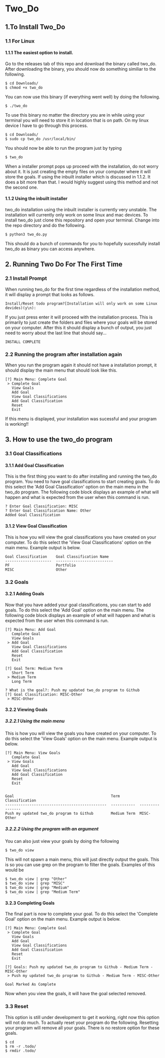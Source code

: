 # Two_Do

## 1.To Install Two_Do

### 1.1 For Linux

#### 1.1.1 The easiest option to install.

Go to the releases tab of this repo and download the binary called two_do. After downloading the binary, you should now do something similiar to the following.

```
$ cd Downloads/ 
$ chmod +x two_do
```

You can now use this binary (if everything went well) by doing the following.

```
$ ./two_do
```

To use this binary no matter the directory you are in while using your terminal you will need to store it in location that is on path. On my linux device I have to go through this process.

```
$ cd Downloads/
$ sudo cp two_do /usr/local/bin/
```

You should now be able to run the program just by typing

```
$ two_do
```

When a installer prompt pops up proceed with the installation, do not worry about it. It is just creating the empty files on your computer where it will store the goals. If using the inbuilt installer which is discussed in 1.1.2. It does a bit more than that. I would highly suggest using this method and not the second one.

#### 1.1.2 Using the inbuilt installer

two_do installation using the inbuilt installer is currently very unstable. The installation will currently only work on some linux and mac devices. To install two_do just clone this repository and open your terminal. Change into the repo directory and do the following. 

```
$ python3 two_do.py
```  

This should do a bunch of commands for you to hopefully sucessfully install two_do as binary you can access anywhere.


## 2. Running Two Do For The First Time

### 2.1 Install Prompt

When running two_do for the first time regardless of the installation method, it will display a prompt that looks as follows.

```
Install/Reset todo program?[Installation will only work on some Linux devides)(y\n):
```

If you just press enter it will proceed with the installation process. This is primarily to just create the folders and files where your goals will be stored on your computer. After this it should display a bunch of output, you just need to worry about the last line that should say...

```
INSTALL COMPLETE
```

### 2.2 Running the program after installation again

When you run the program again it should not have a installation prompt, it should display the main menu that should look like this. 

```
[?] Main Menu: Complete Goal
 > Complete Goal
   View Goals
   Add Goal
   View Goal Classifications
   Add Goal Classification
   Reset
   Exit
```

If this menu is displayed, your installation was sucessful and your program is working!!

## 3. How to use the two_do program

### 3.1 Goal Classifications

#### 3.1.1 Add Goal Classification

This is the first thing you want to do after installing and running the two_do program. You need to have goal classifications to start creating goals.
To do this select the 'Add Goal Classification' option on the main menu in the two_do program. The following code block displays an example of what will happen and what is expected from the user when this command is run.

```
? Enter Goal Classification: MISC
? Enter Goal Classification Name: Other
Added Goal Classification
```

#### 3.1.2 View Goal Classification

This is how you will view the goal classifications you have created on your computer. To do this select the 'View Goal Classifications' option on the main menu. Example output is below.

```
Goal Classification    Goal Classification Name
---------------------  --------------------------
PF                     Portfolio
MISC                   Other
```

### 3.2 Goals

#### 3.2.1 Adding Goals

Now that you have added your goal classifications, you can start to add goals. To do this select the 'Add Goal' option on the main menu. The following code block displays an example of what will happen and what is expected from the user when this command is run.

```
[?] Main Menu: Add Goal
   Complete Goal
   View Goals
 > Add Goal
   View Goal Classifications
   Add Goal Classification
   Reset
   Exit

[?] Goal Term: Medium Term
   Short Term
 > Medium Term
   Long Term

? What is the goal?: Push my updated two_do program to Github
[?] Goal Classification: MISC-Other
 > MISC-Other
```

#### 3.2.2 Viewing Goals

##### 3.2.2.1 Using the main menu

This is how you will view the goals you have created on your computer. To do this select the 'View Goals' option on the main menu. Example output is below.

```
[?] Main Menu: View Goals
   Complete Goal
 > View Goals
   Add Goal
   View Goal Classifications
   Add Goal Classification
   Reset
   Exit


Goal                                            Term         Classification
----------------------------------------------  -----------  ----------------
Push my updated two_do program to Github        Medium Term  MISC-Other

```

##### 3.2.2.2 Using the program with an argument

You can also just view your goals by doing the following

```
$ two_do view
```

This will not spawn a main menu, this will just directly output the goals. 
This is so you can use grep on the program to filter the goals. Examples of this would be

```
$ two_do view | grep "Other"
$ two_do view | grep "MISC"
$ two_do view | grep "Medium"
$ two_do view | grep "Medium Term"
```

#### 3.2.3 Completing Goals

The final part is now to complete your goal. To do this select the 'Complete Goal' option on the main menu. Example output is below.

```
[?] Main Menu: Complete Goal
 > Complete Goal
   View Goals
   Add Goal
   View Goal Classifications
   Add Goal Classification
   Reset
   Exit

[?] Goals: Push my updated two_do program to Github - Medium Term - MISC-Other
 > Push my updated two_do program to Github - Medium Term - MISC-Other

Goal Marked As Complete
```

Now when you view the goals, it will have the goal selected removed.

### 3.3 Reset

This option is still under development to get it working, right now this option will not do much.
To actually reset your program do the following. Resetting your program will remove all your goals. There is no restore option for these goals.

```
$ cd
$ rm -r .todo/
$ rmdir .todo/
```
